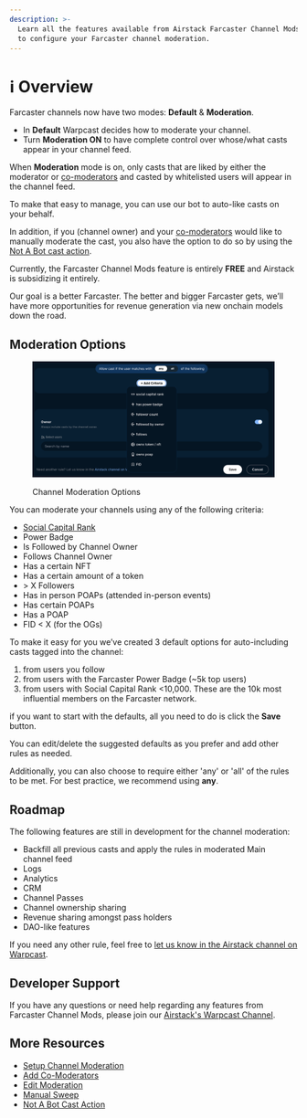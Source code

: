 ```yaml
---
description: >-
  Learn all the features available from Airstack Farcaster Channel Mods for you
  to configure your Farcaster channel moderation.
---
```


# ℹ️ Overview

Farcaster channels now have two modes: **Default** & **Moderation**.

* In **Default** Warpcast decides how to moderate your channel.
* Turn **Moderation ON** to have complete control over whose/what casts appear in your channel feed.

When **Moderation** mode is on, only casts that are liked by either the moderator or [co-moderators](add-co-moderators.md) and casted by whitelisted users will appear in the channel feed.

To make that easy to manage, you can use our bot to auto-like casts on your behalf.

In addition, if you (channel owner) and your [co-moderators](add-co-moderators.md) would like to manually moderate the cast, you also have the option to do so by using the [Not A Bot cast action](not-a-bot-cast-action.md).

Currently, the Farcaster Channel Mods feature is entirely **FREE** and Airstack is subsidizing it entirely.

Our goal is a better Farcaster. The better and bigger Farcaster gets, we’ll have more opportunities for revenue generation via new onchain models down the road.

## Moderation Options

<figure><img src="../../.gitbook/assets/image (9).png" alt=""><figcaption><p>Channel Moderation Options</p></figcaption></figure>

You can moderate your channels using any of the following criteria:

* [Social Capital Rank](../../abstractions/social-capital-value-and-social-capital-scores.md)
* Power Badge
* Is Followed by Channel Owner
* Follows Channel Owner
* Has a certain NFT
* Has a certain amount of a token
* \> X Followers
* Has in person POAPs (attended in-person events)
* Has certain POAPs
* Has a POAP
* FID < X (for the OGs)

To make it easy for you we’ve created 3 default options for auto-including casts tagged into the channel:

1. from users you follow
2. from users with the Farcaster Power Badge (\~5k top users)
3. from users with Social Capital Rank <10,000. These are the 10k most influential members on the Farcaster network.

if you want to start with the defaults, all you need to do is click the **Save** button.

You can edit/delete the suggested defaults as you prefer and add other rules as needed.

Additionally, you can also choose to require either 'any' or 'all' of the rules to be met. For best practice, we recommend using **any**.

## Roadmap

The following features are still in development for the channel moderation:

* Backfill all previous casts and apply the rules in moderated Main channel feed&#x20;
* Logs
* Analytics
* CRM
* Channel Passes
* Channel ownership sharing
* Revenue sharing amongst pass holders
* DAO-like features

If you need any other rule, feel free to [let us know in the Airstack channel on Warpcast](https://warpcast.com/\~/channel/airstack).

## Developer Support

If you have any questions or need help regarding any features from Farcaster Channel Mods, please join our [Airstack's Warpcast Channel](https://warpcast.com/\~/channel/airstack).

## More Resources

* [Setup Channel Moderation](setup-channel-moderation.md)
* [Add Co-Moderators](add-co-moderators.md)
* [Edit Moderation](edit-moderation.md)
* [Manual Sweep](manual-sweep.md)
* [Not A Bot Cast Action](not-a-bot-cast-action.md)
